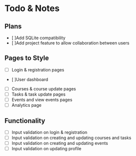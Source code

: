 # Todo & Notes

## Plans
- [ ]Add SQLite compatibility
- [ ]Add project feature to allow collaboration between users

## Pages to Style
- [ ] Login & registration pages
- [ ]User dashboard
- [ ] Courses & course update pages
- [ ] Tasks & task update pages
- [ ] Events and view events pages
- [ ] Analytics page

## Functionality
- [ ] Input validation on login & registration
- [ ] Input validation on creating and updating courses and tasks
- [ ] Input validation on creating and updating events
- [ ] Input validation on updating profile